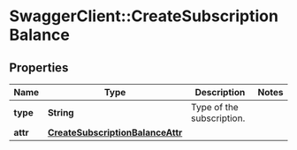 # SwaggerClient::CreateSubscriptionBalance

## Properties
Name | Type | Description | Notes
------------ | ------------- | ------------- | -------------
**type** | **String** | Type of the subscription. | 
**attr** | [**CreateSubscriptionBalanceAttr**](CreateSubscriptionBalanceAttr.md) |  | 

